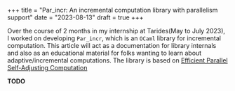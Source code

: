 +++
title = "Par_incr: An incremental computation library with parallelism support"
date = "2023-08-13"
draft = true
+++

Over the course of 2 months in my internship at Tarides(May to July 2023), I
worked on developing `Par_incr`, which is an `OCaml` library for incremental
computation. This article will act as a documentation for library internals and
also as an educational material for folks wanting to learn about
adaptive/incremental computations. The library is based on
[Efficient Parallel Self-Adjusting Computation](https://drive.google.com/file/d/130-sCY1YPzo4j3YAJ7EL9-MflK0l8RmJ/view?pli=10)

**TODO**
